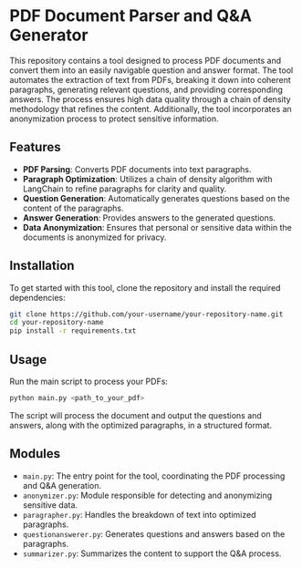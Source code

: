# PDF Document Parser and Q&A Generator

This repository contains a tool designed to process PDF documents and convert them into an easily navigable question and answer format. The tool automates the extraction of text from PDFs, breaking it down into coherent paragraphs, generating relevant questions, and providing corresponding answers. The process ensures high data quality through a chain of density methodology that refines the content. Additionally, the tool incorporates an anonymization process to protect sensitive information.

## Features

- **PDF Parsing**: Converts PDF documents into text paragraphs.
- **Paragraph Optimization**: Utilizes a chain of density algorithm with LangChain to refine paragraphs for clarity and quality.
- **Question Generation**: Automatically generates questions based on the content of the paragraphs.
- **Answer Generation**: Provides answers to the generated questions.
- **Data Anonymization**: Ensures that personal or sensitive data within the documents is anonymized for privacy.

## Installation

To get started with this tool, clone the repository and install the required dependencies:

```bash
git clone https://github.com/your-username/your-repository-name.git
cd your-repository-name
pip install -r requirements.txt
```

## Usage

Run the main script to process your PDFs:

```bash
python main.py <path_to_your_pdf>
```

The script will process the document and output the questions and answers, along with the optimized paragraphs, in a structured format.

## Modules

- `main.py`: The entry point for the tool, coordinating the PDF processing and Q&A generation.
- `anonymizer.py`: Module responsible for detecting and anonymizing sensitive data.
- `paragrapher.py`: Handles the breakdown of text into optimized paragraphs.
- `questionanswerer.py`: Generates questions and answers based on the paragraphs.
- `summarizer.py`: Summarizes the content to support the Q&A process.
